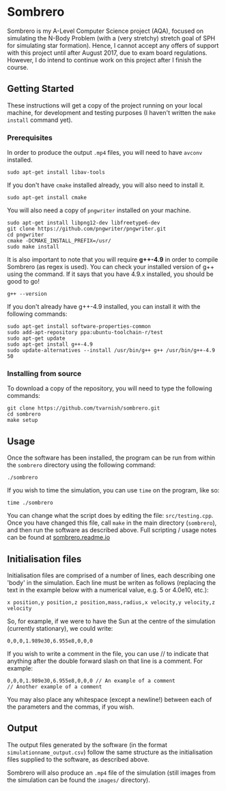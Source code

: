 # Sombrero
Sombrero is my A-Level Computer Science project (AQA), focused on simulating the N-Body Problem (with a (very stretchy) stretch goal of SPH for simulating star formation). Hence, I cannot accept any offers of support with this project until after August 2017, due to exam board regulations. However, I do intend to continue work on this project after I finish the course.

## Getting Started
These instructions will get a copy of the project running on your local machine, for development and testing purposes (I haven't written the `make install` command yet).

### Prerequisites
In order to produce the output `.mp4` files, you will need to have `avconv` installed.

```
sudo apt-get install libav-tools
```

If you don't have `cmake` installed already, you will also need to install it.

```
sudo apt-get install cmake
```

You will also need a copy of `pngwriter` installed on your machine.

```
sudo apt-get install libpng12-dev libfreetype6-dev
git clone https://github.com/pngwriter/pngwriter.git
cd pngwriter
cmake -DCMAKE_INSTALL_PREFIX=/usr/
sudo make install
```

It is also important to note that you will require **g++-4.9** in order to compile Sombrero (as regex is used). You can check your installed version of g++ using the command. If it says that you have 4.9.x installed, you should be good to go!

```
g++ --version
```

If you don't already have g++-4.9 installed, you can install it with the following commands:

```
sudo apt-get install software-properties-common
sudo add-apt-repository ppa:ubuntu-toolchain-r/test
sudo apt-get update
sudo apt-get install g++-4.9
sudo update-alternatives --install /usr/bin/g++ g++ /usr/bin/g++-4.9 50
```

### Installing from source
To download a copy of the repository, you will need to type the following commands:

```
git clone https://github.com/tvarnish/sombrero.git
cd sombrero
make setup
```

## Usage
Once the software has been installed, the program can be run from within the `sombrero` directory using the following command:

```
./sombrero
```

If you wish to time the simulation, you can use `time` on the program, like so:

```
time ./sombrero
```

You can change what the script does by editing the file: `src/testing.cpp`. Once you have changed this file, call `make` in the main directory (`sombrero`), and then run the software as described above. Full scripting / usage notes can be found at [sombrero.readme.io](https://sombrero.readme.io/docs)

## Initialisation files
Initialisation files are comprised of a number of lines, each describing one 'body' in the simulation. Each line must be writen as follows (replacing the text in the example below with a numerical value, e.g. 5 or 4.0e10, etc.):

```
x position,y position,z position,mass,radius,x velocity,y velocity,z velocity
```

So, for example, if we were to have the Sun at the centre of the simulation (currently stationary), we could write:

```
0,0,0,1.989e30,6.955e8,0,0,0
```

If you wish to write a comment in the file, you can use // to indicate that anything after the double forward slash on that line is a comment. For example:

```
0,0,0,1.989e30,6.955e8,0,0,0 // An example of a comment
// Another example of a comment
```

You may also place any whitespace (except a newline!) between each of the parameters and the commas, if you wish.

## Output
The output files generated by the software (in the format `simulationname_output.csv`) follow the same structure as the initialisation files supplied to the software, as described above.

Sombrero will also produce an `.mp4` file of the simulation (still images from the simulation can be found the `images/` directory).